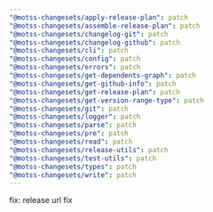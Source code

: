 ```yaml
---
"@motss-changesets/apply-release-plan": patch
"@motss-changesets/assemble-release-plan": patch
"@motss-changesets/changelog-git": patch
"@motss-changesets/changelog-github": patch
"@motss-changesets/cli": patch
"@motss-changesets/config": patch
"@motss-changesets/errors": patch
"@motss-changesets/get-dependents-graph": patch
"@motss-changesets/get-github-info": patch
"@motss-changesets/get-release-plan": patch
"@motss-changesets/get-version-range-type": patch
"@motss-changesets/git": patch
"@motss-changesets/logger": patch
"@motss-changesets/parse": patch
"@motss-changesets/pre": patch
"@motss-changesets/read": patch
"@motss-changesets/release-utils": patch
"@motss-changesets/test-utils": patch
"@motss-changesets/types": patch
"@motss-changesets/write": patch
---
```


fix: release url fix
